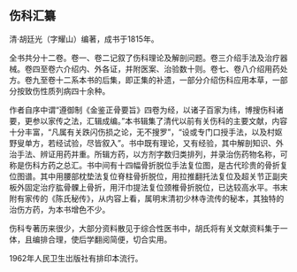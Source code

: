 ## 伤科汇纂

清·胡廷光（字耀山）编著，成书于1815年。

全书共分十二卷。卷一、卷二记叙了伤科理论及解剖问题。卷三介绍手法及治疗器械。卷四至卷六介绍内、外各证，并附医案、治验数十则。卷七、卷八介绍用药处方。卷九至卷十二系本书的后集，即正集的补遗，一部分介绍伤科应用本草，一部分按致伤性质列病四十余种。

作者自序中谓“遵御制《金鉴正骨要旨》四卷为经，以诸子百家为纬，博搜伤科诸要，更参以家传之法，汇辑成编。”本书辑集了清代以前有关伤科的主要文献，内容十分丰富，“凡属有关跌闪伤损之论，无不搜罗”，“设或专门口授手法，以及村妪野叟单方，若经试验，尽皆叙入”。书中既有理论，又有经验，其中解剖知识、外治手法、辨证用药并重。所辑方药，以方剂字数归类排列，并录治伤药物名称，可称是伤科方药之总汇。书中间有十四幅骨折脱位手法复位图，是古代珍贵的骨折复位图谱。其中用腰部枕垫法复位脊柱骨折脱位，用拉推翻托法复位及超关节正副夹板外固定治疗肱骨髁上骨折，用汗巾提法复位颈椎骨折脱位，已达较高水平。书末附有家传的《陈氏秘传》，从内容上看，属明末清初少林寺流传的秘本，其独特的治伤方药，为本书增色不少。

伤科专著历来很少，大部分资料散见于综合性医书中，胡氏将有关文献资料集于一体，且编排合理，使后学翻阅简便，切合实用。

1962年人民卫生岀版社有排印本流行。
